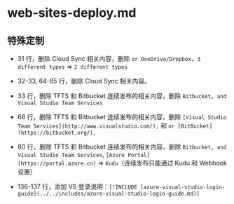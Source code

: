 # web-sites-deploy.md

## 特殊定制

* 31 行，删除 Cloud Sync 相关内容，删除 `or OneDrive/Dropbox`，`3 different types` => `2 different types`

* 32-33, 64-85 行，删除 Cloud Sync 相关内容。

* 33 行，删除 TFTS 和 Bitbucket 连续发布的相关内容，删除 `Bitbucket, and Visual Studio Team Services`

* 66 行，删除 TFTS 和 Bitbucket 连续发布的相关内容，删除 `[Visual Studio Team Services](http://www.visualstudio.com/),` 和 `or [BitBucket](https://bitbucket.org/),`

* 80 行，删除 TFTS 和 Bitbucket 连续发布的相关内容，删除 `Bitbucket, and Visual Studio Team Services`, `[Azure Portal](https://portal.azure.cn)` => `Kudu`（连续发布只能通过 Kudu 和 Webhook 设置）

* 136-137 行，添加 VS 登录说明：`[!INCLUDE [azure-visual-studio-login-guide](../../includes/azure-visual-studio-login-guide.md)]`